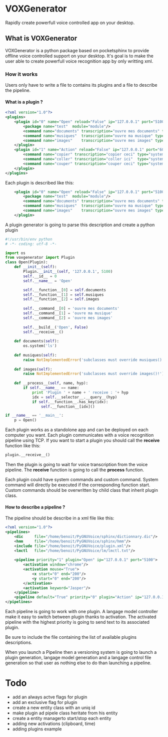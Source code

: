 # VOXGenerator

Rapidly create powerfull voice controlled app on your desktop.

## What is VOXGenerator

VOXGenerator is a python package based on pocketsphinx to provide offline voice controlled support on your desktop. It's goal is to make the user able to create powerfull voice recognition app by only writting xml.

### How it works

Users only have to write a file to contains its plugins and a file to describe the pipeline.

#### What is a plugin ?

```xml
<?xml version="1.0"?>
<plugins>
	<plugin id="0" name="Open" reload="False" ip="127.0.0.1" port="5100">
		<package name="test"  module="module"/>
		<command name="documents" transcription="ouvre mes documents" type="system" exec="ls"/>
		<command name="musiques"  transcription="ouvre ma musique" type="custom"/>
		<command name="images"    transcription="ouvre mes images" type="custom"/>
	</plugin>
    <plugin id="1" name="Action" reload="False" ip="127.0.0.1" port="6000">
		<command name="copier" transcription="copier ceci" type="system" exec="xdotool key ctrl+c"/>
		<command name="coller" transcription="coller ici"  type="system" exec="xdotool key ctrl+v"/>
		<command name="couper" transcription="couper ceci" type="system" exec="xdotool key ctrl+x"/>
	</plugin>
</plugins>
```
Each plugin is described like this:

``` xml
	<plugin id="0" name="Open" reload="False" ip="127.0.0.1" port="5100">
		<package name="test"  module="module"/>
		<command name="documents" transcription="ouvre mes documents" type="system" exec="ls"/>
		<command name="musiques"  transcription="ouvre ma musique" type="custom"/>
		<command name="images"    transcription="ouvre mes images" type="custom"/>
	</plugin>
```
A plugin generator is going to parse this description and create a python plugin

``` python
#!/usr/bin/env python
# -*- coding: utf-8 -*-

import os
from voxgenerator import Plugin
class Open(Plugin):
    def __init__(self):
        Plugin.__init__(self, '127.0.0.1', 5100)
        self.__id__ = 0
        self.__name__ = 'Open'

        self.__function__[0] = self.documents
        self.__function__[1] = self.musiques
        self.__function__[2] = self.images
        
        self.__command__[0] = 'ouvre mes documents'
        self.__command__[1] = 'ouvre ma musique'
        self.__command__[2] = 'ouvre mes images'
        
        self.__build__('Open', False)
        self.__receive__()
    
    def documents(self):
        os.system('ls')
    
    def musiques(self):
        raise NotImplementedError('subclasses must override musiques()!')
    
    def images(self):
        raise NotImplementedError('subclasses must override images()!')
    
    def __process__(self, name, hyp):
        if self.__name__ == name:
            print 'Plugin ' + name + ' receive : '+ hyp
            idx = self.__selector__.__query__(hyp)
            if self.__function__.has_key(idx):
                self.__function__[idx]()

if __name__ == '__main__':
    p = Open()

```

Each plugin works as a standolone app and can be deployed on each computer you want. Each plugin communicates with a voice recognition pipeline using TCP.  If you want to start a plugin you should call the __receive__ function like this:

``` python
plugin.__receive__()
```
Then the plugin is going to wait for voice transcription from the voice pipeline.  The __receive__ function is going to call the __process__ function.

Each plugin could have system commands and custom command.
System command will directly be executed if the corresponding function start. Custom commands should be overwritten by child class that inherit plugin class.

#### How to describe a pipeline ?

The pipeline should be describe in a xml file like this:

``` xml
<?xml version="1.0"?>
<pipelines>
	<dic     file="/home/benoit/PyGNUVoice/sphinx/dictionnary.dic"/>
	<hmm     file="/home/benoit/PyGNUVoice/sphinx/hmm"/>
	<include file="/home/benoit/PyGNUVoice/plugin.xml"/>
	<lmctl   file="/home/benoit/PyGNUVoice/lm/lmctl.txt"/>
	
	<pipeline priority="1" plugin="Open" ip="127.0.0.1" port="5100">
		<activation window="chrome"/>
		<activation mouse="True">
			<x start="0" end="200"/>
			<y start="0" end="200"/>
	    </activation>
		<activation keyword="Jasper"/>
    </pipeline>
   	<pipeline default="True" priority="0" plugin="Action" ip="127.0.0.1" port="6000"/>
</pipelines>

```

Each pipeline is going to work with one plugin.  A langage model controller make it easy to switch between plugin thanks to activation. The activated pipeline with the highest priority is going to send text to its associated plugin.

Be sure to include the file containing the list of available plugins descriptions.

When you launch a Pipeline then a versioning system is going to launch a plugin generation, langage model generation and a langage control file generation so that user as nothing else to do than launching a pipeline.

Todo
====

 * add an always actve flags for plugin
 * add an exclusive flag for plugin 
 * create a new entity class with an uniq id
 * make plugin ad pipele class heritate from his entity
 * create a entity managerto start/stop each entity
 * adding new activations (clipboard, time)
 * adding plugins example